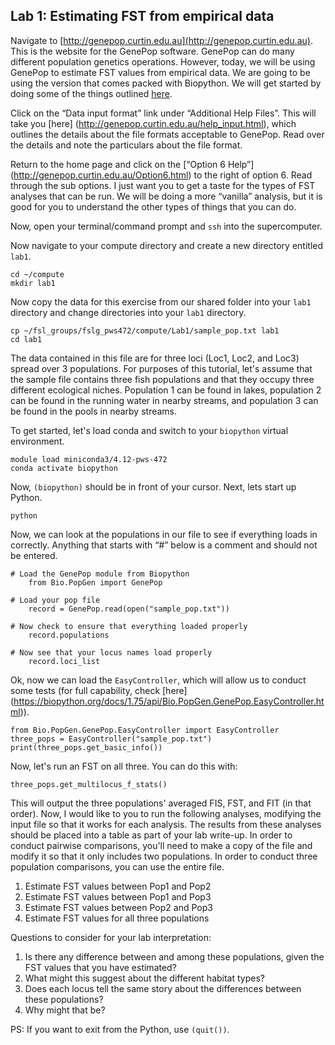 ## Lab 1: Estimating FST from empirical data

Navigate to [http://genepop.curtin.edu.au](http://genepop.curtin.edu.au). This is the website for the GenePop software. GenePop can do many different population genetics operations. However, today, we will be using GenePop to estimate FST values from empirical data. We are going to be using the version that comes packed with Biopython. We will get started by doing some of the things outlined [here](https://www.tutorialspoint.com/biopython/biopython_population_genetics.htm). 

Click on the “Data input format” link under “Additional Help Files”. This will take you [here] (http://genepop.curtin.edu.au/help_input.html), which outlines the details about the file formats acceptable to GenePop. Read over the details and note the particulars about the file format.

Return to the home page and click on the [“Option 6 Help”] (http://genepop.curtin.edu.au/Option6.html) to the right of option 6. Read through the sub options. I just want you to get a taste for the types of FST analyses that can be run. We will be doing a more “vanilla” analysis, but it is good for you to understand the other types of things that you can do.

Now, open your terminal/command prompt and `ssh` into the supercomputer.

Now navigate to your compute directory and create a new directory entitled `lab1`. 

```	
cd ~/compute
mkdir lab1
```

Now copy the data for this exercise from our shared folder into your `lab1` directory and change directories into your `lab1` directory.

```
cp ~/fsl_groups/fslg_pws472/compute/Lab1/sample_pop.txt lab1
cd lab1
```

The data contained in this file are for three loci (Loc1, Loc2, and Loc3) spread over 3 populations. For purposes of this tutorial, let's assume that the sample file contains three fish populations and that they occupy three different ecological niches. Population 1 can be found in lakes, population 2 can be found in the running water in nearby streams, and population 3 can be found in the pools in nearby streams.

To get started, let's load conda and switch to your `biopython` virtual environment.
	
```
module load miniconda3/4.12-pws-472
conda activate biopython	
```

Now, `(biopython)` should be in front of your cursor. Next, lets start up Python.

```
python
```

Now, we can look at the populations in our file to see if everything loads in correctly. Anything that starts with “#” below is a comment and should not be entered. 

```
# Load the GenePop module from Biopython
	from Bio.PopGen import GenePop
	
# Load your pop file
	record = GenePop.read(open("sample_pop.txt"))
	
# Now check to ensure that everything loaded properly
	record.populations
	
# Now see that your locus names load properly
	record.loci_list
```

Ok, now we can load the `EasyController`, which will allow us to conduct some tests (for full capability, check [here] (https://biopython.org/docs/1.75/api/Bio.PopGen.GenePop.EasyController.html)). 

```
from Bio.PopGen.GenePop.EasyController import EasyController
three_pops = EasyController("sample_pop.txt")
print(three_pops.get_basic_info())
```
Now, let's run an FST on all three. You can do this with:

```
three_pops.get_multilocus_f_stats()
```

This will output the three populations' averaged FIS, FST, and FIT (in that order). Now, I would like to you to run the following analyses, modifying the input file so that it works for each analysis. The results from these analyses should be placed into a table as part of your lab write-up. In order to conduct pairwise comparisons, you'll need to make a copy of the file and modify it so that it only includes two populations. In order to conduct three population comparisons, you can use the entire file.

1. Estimate FST values between Pop1 and Pop2
2. Estimate FST values between Pop1 and Pop3
3. Estimate FST values between Pop2 and Pop3
4. Estimate FST values for all three populations

Questions to consider for your lab interpretation:
1. Is there any difference between and among these populations, given the FST values that you have estimated?
2. What might this suggest about the different habitat types?
3. Does each locus tell the same story about the differences between these populations?
4. Why might that be?

PS: If you want to exit from the Python, use `(quit())`.